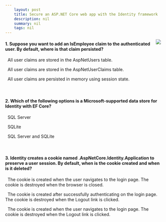 ```yaml
---
    layout: post
    title: Secure an ASP.NET Core web app with the Identity framework 
    description: nil
    summary: nil
    tags: nil
---
```



 <a target="_blank" href="https://docs.microsoft.com/en-us/learn/modules/secure-aspnet-core-identity/7-knowledge-check/"><i class="fas fa-external-link-alt"></i> </a>
 <img align="right" src="https://docs.microsoft.com/en-us/learn/achievements/aspnetcore/secure-aspnet-core-identity.svg">
####  1. Suppose you want to add an IsEmployee claim to the authenticated user. By default, where is that claim persisted?


<i class='far fa-square'></i> &nbsp;&nbsp;All user claims are stored in the AspNetUsers table.

<i class='fas fa-check-square' style='color: Dodgerblue;'></i> &nbsp;&nbsp;All user claims are stored in the AspNetUserClaims table.

<i class='far fa-square'></i> &nbsp;&nbsp;All user claims are persisted in memory using session state.
<br />
<br />
<br />

####  2. Which of the following options is a Microsoft-supported data store for Identity with EF Core?


<i class='far fa-square'></i> &nbsp;&nbsp;SQL Server

<i class='far fa-square'></i> &nbsp;&nbsp;SQLite

<i class='fas fa-check-square' style='color: Dodgerblue;'></i> &nbsp;&nbsp;SQL Server and SQLite
<br />
<br />
<br />

####  3. Identity creates a cookie named .AspNetCore.Identity.Application to preserve a user session. By default, when is the cookie created and when is it deleted?


<i class='far fa-square'></i> &nbsp;&nbsp;The cookie is created when the user navigates to the login page. The cookie is destroyed when the browser is closed.

<i class='fas fa-check-square' style='color: Dodgerblue;'></i> &nbsp;&nbsp;The cookie is created after successfully authenticating on the login page. The cookie is destroyed when the Logout link is clicked.

<i class='far fa-square'></i> &nbsp;&nbsp;The cookie is created when the user navigates to the login page. The cookie is destroyed when the Logout link is clicked.
<br />
<br />
<br />
